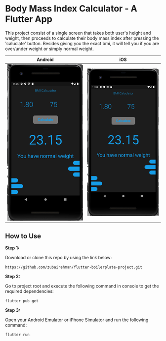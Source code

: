 

# Body Mass Index Calculator - A Flutter App
This project consist of a single screen that takes both user's height and weight, then proceeds to calculate their body mass index after pressing the 'caluclate' button. Besides giving you the exact bmi, it will tell you if you are over/under weight or simply normal weight.

Android             |  iOS
:-------------------------:|:-------------------------:
![](/demo/android_demo.png)  |  ![](/demo/android_demo.png)

## How to Use 

**Step 1:**

Download or clone this repo by using the link below:

```
https://github.com/zubairehman/flutter-boilerplate-project.git
```

**Step 2:**

Go to project root and execute the following command in console to get the required dependencies: 

```
flutter pub get 
```
**Step 3:**

Open your Android Emulator or iPhone Simulator and run the following command:

```
flutter run 
```
